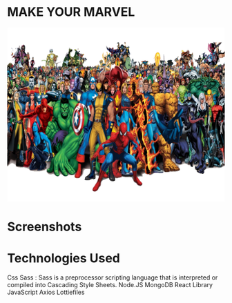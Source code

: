 # MAKE YOUR MARVEL 
![marvel](/src/assets/images/mym.png)

# Screenshots 


# Technologies Used 
Css
Sass : Sass is a preprocessor scripting language that is interpreted or compiled into Cascading Style Sheets.
Node.JS
MongoDB
React Library 
JavaScript
Axios
Lottiefiles